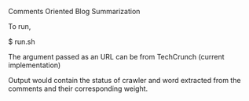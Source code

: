 Comments Oriented Blog Summarization

To run, 

$ run.sh <URL-of-a-blog>

The argument passed as an URL can be from TechCrunch (current implementation)

Output would contain the status of crawler and word extracted from the comments and their corresponding weight.